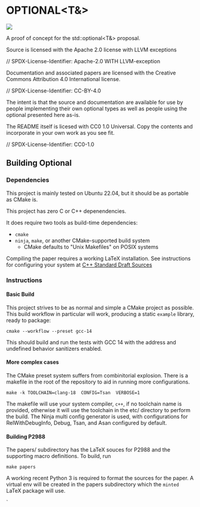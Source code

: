 # OPTIONAL<T&>

![](https://github.com/steve-downey/view_maybe/actions/workflows/ci.yml/badge.svg)

A proof of concept for the std::optional<T&> proposal.

Source is licensed with the Apache 2.0 license with LLVM exceptions

// SPDX-License-Identifier: Apache-2.0 WITH LLVM-exception

Documentation and associated papers are licensed with the Creative Commons Attribution 4.0 International license.

// SPDX-License-Identifier: CC-BY-4.0

The intent is that the source and documentation are available for use by people implementing their own optional types as well as people using the optional presented here as-is.

The README itself is licesed with CC0 1.0 Universal. Copy the contents and incorporate in your own work as you see fit.

// SPDX-License-Identifier: CC0-1.0

## Building Optional

### Dependencies

This project is mainly tested on Ubuntu 22.04, but it should be as portable as CMake is.

This project has zero C or C++ depenendencies.

It does require two tools as build-time dependencies:

-  `cmake`
- `ninja`, `make`, or another CMake-supported build system
  - CMake defaults to "Unix Makefiles" on POSIX systems

Compiling the paper requires a working LaTeX installation. See instructions for configuring your system at [C++ Standard Draft Sources](https://github.com/cplusplus/draft/blob/main/README.rst)

### Instructions

#### Basic Build

This project strives to be as normal and simple a CMake project as possible. This build workflow in particular will work, producing a static `example` library, ready to package:

```shell
cmake --workflow --preset gcc-14
```
This should build and run the tests with GCC 14 with the address and undefined behavior sanitizers enabled.

#### More complex cases
The CMake preset system suffers from combinitorial explosion. There is a makefile in the root of the repository to aid in running more configurations.

```shell
make -k TOOLCHAIN=clang-18  CONFIG=Tsan  VERBOSE=1
```

The makefile will use your system compiler, `c++`, if no toolchain name is provided, otherwise it will use the toolchain in the etc/ directory to perform the build. The Ninja multi config generator is used, with configurations for RelWithDebugInfo, Debug, Tsan, and Asan configured by default.

#### Building P2988

The papers/ subdirectory has the LaTeX souces for P2988 and the supporting macro definitions. To build, run
```shell
make papers
```

A working recent Python 3 is required to format the sources for the paper. A virtual env will be created in the papers subdirectory which the `minted` LaTeX package will use.

`
